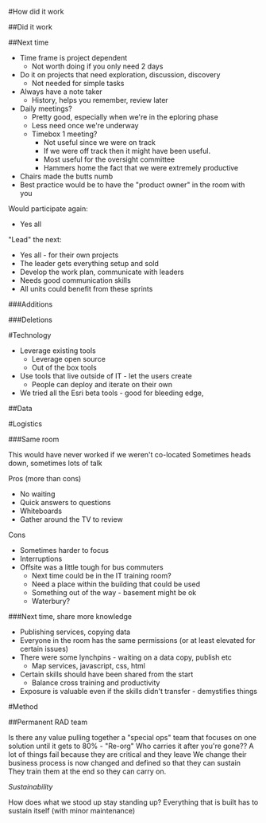 #How did it work

##Did it work

##Next time

- Time frame is project dependent
  - Not worth doing if you only need 2 days
- Do it on projects that need exploration, discussion, discovery
  - Not needed for simple tasks
- Always have a note taker 
  - History, helps you remember, review later
- Daily meetings?
  - Pretty good, especially when we're in the eploring phase
  - Less need once we're underway
  - Timebox 1 meeting?
    - Not useful since we were on track
    - If we were off track then it might have been useful. 
    - Most useful for the oversight committee
    - Hammers home the fact that we were extremely productive
- Chairs made the butts numb
- Best practice would be to have the "product owner" in the room with you


Would participate again:
- Yes all 

"Lead" the next:
- Yes all - for their own projects
- The leader gets everything setup and sold
- Develop the work plan, communicate with leaders
- Needs good communication skills
- All units could benefit from these sprints


###Additions



###Deletions

#Technology

- Leverage existing tools
  - Leverage open source
  - Out of the box tools
- Use tools that live outside of IT - let the users create 
  - People can deploy and iterate on their own
- We tried all the Esri beta tools - good for bleeding edge, 

##Data

#Logistics

###Same room

This would have never worked if we weren't co-located
Sometimes heads down, sometimes lots of talk

Pros (more than cons)
- No waiting
- Quick answers to questions
- Whiteboards
- Gather around the TV to review

Cons
- Sometimes harder to focus
- Interruptions
- Offsite was a little tough for bus commuters
  - Next time could be in the IT training room?
  - Need a place within the building that could be used
  - Something out of the way - basement might be ok
  - Waterbury?


###Next time, share more knowledge
- Publishing services, copying data
- Everyone in the room has the same permissions (or at least elevated for certain issues)
- There were some lynchpins - waiting on a data copy, publish etc
  - Map services, javascript, css, html
- Certain skills should have been shared from the start
  - Balance cross training and productivity
- Exposure is valuable even if the skills didn't transfer - demystifies things

#Method

##Permanent RAD team

Is there any value pulling together a "special ops" team that focuses on one solution until it gets to 80% - "Re-org"
Who carries it after you're gone?? A lot of things fail because they are critical and they leave
We change their business process is now changed and defined so that they can sustain
They train them at the end so they can carry on.

_Sustainability_

How does what we stood up stay standing up? Everything that is built has to sustain itself (with minor maintenance)
